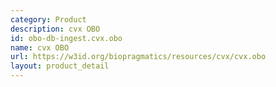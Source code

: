 ```yaml
---
category: Product
description: cvx OBO
id: obo-db-ingest.cvx.obo
name: cvx OBO
url: https://w3id.org/biopragmatics/resources/cvx/cvx.obo
layout: product_detail
---
```

